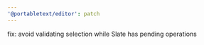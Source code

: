 ```yaml
---
'@portabletext/editor': patch
---
```


fix: avoid validating selection while Slate has pending operations
